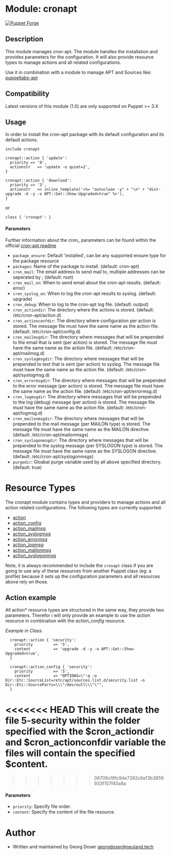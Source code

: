 # Module: cronapt

[![Puppet Forge](http://img.shields.io/puppetforge/v/d3luxee/cronapt.svg)](https://forge.puppetlabs.com/d3luxee/cronapt)

## Description

This module manages cron-apt. The module handles the installation and provides parameters for the configuration.
It will also provide resource types to manage actions and all related configurations.


Use it in combination with a module to manage APT and Sources like: [puppetlabs-apt](https://github.com/puppetlabs/puppet-apt)

## Compatibility

Latest versions of this module (1.0) are only supported on Puppet >= 3.X

## Usage

In order to install the cron-apt package with its default configuration and its default actions.

```puppet
include cronapt

cronapt::action { 'update':
  priority => '0',
  actionstr   => 'update -o quiet=2',
}

cronapt::action { 'download':
  priority => '3',
  actionstr   => inline_template('<%= "autoclean -y" + "\n" + "dist-upgrade -d -y -o APT::Get::Show-Upgraded=true" %>'),
}
```
or
```puppet
class { 'cronapt': }
```

#### Parameters
Further information about the cron_ parameters can be found within the official [cron-apt readme](https://raw.githubusercontent.com/D3luxee/puppet-cronapt/master/cron-apt-readme.txt)

* `package_ensure`: Default 'installed', can be any supported ensure type for the package resource
* `packages`: Name of the package to install. (default: cron-apt)
* `cron_mail`:  The email address to send mail to, multiple addresses can be seperated by ; (default: root)
* `cron_mail_on`: When to send email about the cron-apt results. (default: error)
* `cron_syslog_on`: When to log the cron-apt results to syslog. (default: upgrade)
* `cron_debug`: When to log to the cron-apt log file. (default: output)
* `cron_actiondir`: The directory where the actions is stored. (default: /etc/cron-apt/action.d)
* `cron_actionconfdir`: The directory where configuration per action is stored. The message file must have the same name as the action file. (default: /etc/cron-apt/config.d)
* `cron_mailmsgdir`: The directory where messages that will be prepended to the email that is sent (per action) is stored. The message file must have the same name as the action file. (default: /etc/cron-apt/mailmsg.d)
* `cron_syslogmsgdir`: The directory where messages that will be prepended to text that is sent (per action) to syslog. The message file must have the same name as the action file. (default: /etc/cron-apt/syslogmsg.d)
* `cron_errormsgdir`: The directory where messages that will be prepended to the error message (per action) is stored. The message file must have the same name as the action file. (default: /etc/cron-apt/errormsg.d)
* `cron_logmsgdir`: The directory where messages that will be prepended to the log (debug) message (per action) is stored. The message file must have the same name as the action file. (default: /etc/cron-apt/logmsg.d)
* `cron_mailonmsgdir`: The directory where messages that will be prepended to the mail message (per MAILON type) is stored. The message file must have the same name as the MAILON directive. (default: /etc/cron-apt/mailonmsgs)
* `cron_syslogonmsgdir`: The directory where messages that will be prepended to the syslog message (per SYSLOGON type) is stored. The message file must have the same name as the SYSLOGON directive. (default: /etc/cron-apt/syslogonmsgs)
* `purgedir`: Gloabal purge variable used by all above specified directory. (default: true)

# Resource Types

The cronapt module contains types and providers to manage actions and all action related configurations. The following types are currently supported.

* [action](#action-example)
* [action_config](#action-example)
* [action_mailmsg](#action-example)
* [action_syslogmsg](#action-example)
* [action_errormsg](#action-example)
* [action_logmsg](#action-example)
* [action_mailonmsg](#action-example)
* [action_syslogonmsg](#action-example)

Note, it is always recommended to include the `cronapt` class if you are going to  use any of these resources from another Puppet class (eg: a profile)  because it sets up the configuration parameters and all resources above rely on those.

## Action example

All action* resource types are structured in the same way, they provide two parameters.
Therefor i will only provide an example to use the _action_ resource in combination with the _action_config_ resource.

_Example in Class_:

```puppet
  cronapt::action { 'security':
    priority         => '5',
    content          => 'upgrade -d -y -o APT::Get::Show-Upgraded=true',
  }

  cronapt::action_config { 'security':
    priority         => '5',
    content          => "OPTIONS=\"-q -o Dir::Etc::SourceList=/etc/apt/sources.list.d/security.list -o Dir::Etc::SourceParts=\\\"/dev/null\\\"\"",
  }
```
<<<<<<< HEAD
This will create the file 5-security within the folder specified with the $cron_actiondir and $cron_actionconfdir variable the files will contain the specified $content.
=======
>>>>>>> 08709cf6fc9de7382c6e13b3859933f157f40a8a

#### Parameters

* `priority`: Specify file order.
* `content`: Specify the content of the file resource.




# Author

* Written and maintained by Georg Doser <georgdoser@neuland.tech>
